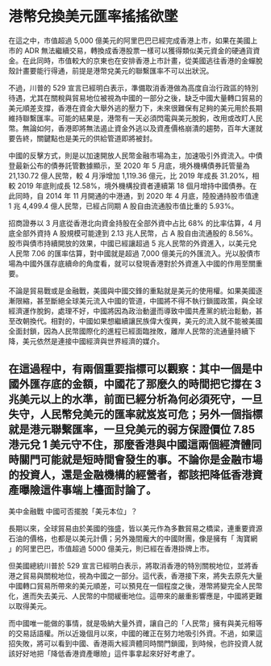 # 港幣兌換美元匯率搖搖欲墜
在這之中，市值超過 5,000 億美元的阿里巴巴已經完成香港上市，如果在美國上市的 ADR 無法繼續交易，轉換成香港股票一樣可以獲得類似美元資金的硬通貨資金。在此同時，市值較大的京東也在安排香港上市計畫，從美國逃往香港的金蟬脫殼計畫要能行得通，前提是港幣兌美元的聯繫匯率不可以出狀況。

不過，川普的 529 宣言已經明白表示，準備取消香港做為高度自治行政區的特別待遇，尤其在關稅與貿易地位被視為中國的一部分之後，缺乏中國大量轉口貿易的美元順差支撐，香港在資金大舉外逃的壓力下，未來很難保有足夠的美元用於長期維持聯繫匯率。可能的結果是，港幣有一天必須閃電與美元脫鉤，改用或改盯人民幣。無論如何，香港即將無法遏止資金外逃以及資產價格崩潰的趨勢，百年大運就要告終，關鍵點也是美元的供給管道即將被封。

中國的反擊方式，則是以加速開放人民幣金融市場為主，加速吸引外資流入。中債登最新公布的債券託管數據顯示，至 2020 年 5 月底，境外機構債券託管量為 21,130.72 億人民幣，較 4 月淨增加 1,119.36 億元，比 2019 年成長 31.20%，相較 2019 年底則成長 12.58%，境外機構投資者連續第 18 個月增持中國債券。在此同時，自 2014 年 11 月開通的中港通，到 2020 年 4 月底，陸股通持股市值達 1 兆 4,499.4 億人民幣，已經占同期 A 股自由流通股市值比重的 5.93%。

招商證券以 3 月底從香港北向資金持股在全部外資中占比 68% 的比率估算，4 月底全部外資持 A 股規模可能達到 2.13 兆人民幣，占 A 股自由流通股的 8.56%。股市與債市持續開放的效果，中國已經讓超過 5 兆人民幣的外資進入，以美元兌人民幣 7.06 的匯率估算，對中國就是超過 7,000 億美元的外匯流入。光以股債市場為中國外匯存底續命的角度看，就可以發現香港對於外資進入中國的作用至關重要。

不論是貿易戰或是金融戰，美國與中國交鋒的重點就是美元的使用權。如果美國逐漸限縮，甚至斷絕全球美元流入中國的管道，中國將不得不執行鎖國政策，與全球經濟運作脫鉤，處理不好，中國將因為政治動盪而導致中國共產黨的統治鬆動，甚至改朝換代。相對的，中國如果想繼續讓民族偉大復興，美元的流入就不能被美國全面封鎖，因為人民幣國際化的進程已經面臨挫敗，離岸人民幣的流通量持續下降，美元依然是連接中國經濟與世界經濟的媒介。

在這過程中，有兩個重要指標可以觀察：其中一個是中國外匯存底的金額，中國花了那麼久的時間把它撐在 3 兆美元以上的水準，前面已經分析為何必須死守，一旦失守，人民幣兌美元的匯率就岌岌可危；另外一個指標就是港元聯繫匯率，一旦兌美元的弱方保證價位 7.85 港元兌 1 美元守不住，那麼香港與中國這兩個經濟體同時關門可能就是短時間會發生的事。不論你是金融市場的投資人，還是金融機構的經營者，都該把降低香港資產曝險這件事端上檯面討論了。
--
美中金融戰 中國可否擺脫「美元本位」？

長期以來，全球貿易由於美國的強盛，皆以美元作為多數貿易之橋梁，連重要資源石油的價格，也都是以美元計價；另外幾間龐大的中國財團，像是擁有「 淘寶網 」的阿里巴巴，市值超過 5000 億美元，則已經在香港掛牌上市。

但美國總統川普於 529 宣言已經明白表示，將取消香港的特別關稅地位，並將香港之貿易與關稅地位，視為中國之一部分。這代表，香港接下來，將失去原先大量中國轉口貿易所帶來的美元順差，可以預見在一個程度之後，港幣將變完全人民幣化，進而失去美元、人民幣的中間緩衝地位。這帶來的嚴重影響應是，中國將更難以取得美元。

而中國唯一能做的事情，就是吸納大量外資，讓自己的「人民幣」擁有與美元相等的交易話語權。所以近幾個月以來，中國的確正在努力地吸引外資。不過，如果這招失敗，將可以看到中國、香港兩大經濟體同時關門鎖國，到時候，也許投資人就該好好地把「降低香港資產曝險」這件事拿起來好好考慮了。
